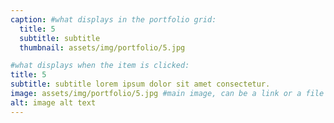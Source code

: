 ```yaml
---
caption: #what displays in the portfolio grid:
  title: 5
  subtitle: subtitle
  thumbnail: assets/img/portfolio/5.jpg

#what displays when the item is clicked:
title: 5
subtitle: subtitle lorem ipsum dolor sit amet consectetur.
image: assets/img/portfolio/5.jpg #main image, can be a link or a file in assets/img/portfolio
alt: image alt text
---
```

